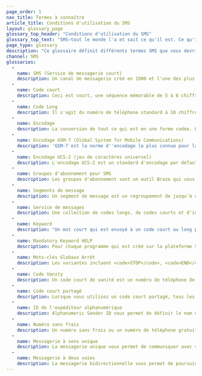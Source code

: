 ```yaml
---
page_order: 1
nav_title: Termes à connaître
article_title: Conditions d'utilisation du SMS
layout: glossary_page
glossary_top_header: "Conditions d'utilisation du SMS"
glossary_top_text: "SMS–tout le monde l'a et sait ce qu'il est. Ce qu'ils ne savent pas, c'est la nuance. Consultez les termes ci-dessous pour en savoir plus sur les écosystèmes, les technologies et les processus SMS."
page_type: glossary
description: "Ce glossaire définit différents termes SMS que vous devriez connaître."
channel: SMS
glossaries:
  - 
    name: SMS (Service de messagerie court)
    description: Un canal de messagerie créé en 1980 et l'une des plus anciennes technologies de texte. Il se trouve aussi être l'un des canaux les plus répandus et les plus fréquemment utilisés, de tous les canaux de texte. Ce canal est un moyen plus direct d'atteindre vos utilisateurs et vos clients que la plupart des autres canaux de messagerie, car il utilise leur numéro de téléphone personnel pour les atteindre. Ainsi, les SMS ont plus de règles et de règlements autour de lui que les autres canaux de messagerie.
  - 
    name: Code court
    description: Ceci est court, une séquence mémorable de 5 à 6 chiffres qui permet aux expéditeurs d'envoyer plus de messages à des tarifs plus cohérents que les nombres longs (un message par seconde).<br><br>Un code court ou long est requis.
  - 
    name: Code Long
    description: Il s'agit du numéro de téléphone standard à 10 chiffres (dans la plupart des pays) qui permet aux expéditeurs d'envoyer plus de messages au rythme d'un message par seconde.<br><br>Un code court ou long est requis.
  - 
    name: Encodage
    description: La conversion de tout ce qui est en une forme codée. Le contenu des SMS peut être encodé en GSM-7 ou UCS-2.
  - 
    name: Encodage GSM-7 (Global System for Mobile Communications)
    description: 'GSM-7 est la norme d''encodage la plus connue pour la plupart des messages SMS. Il utilise la plupart des alphabets grecs et anglais ainsi que quelques caractères supplémentaires. Vous pouvez <a href=''https://en.wikipedia.org/wiki/GSM_03.38#GSM_7-bit_default_alphabet_and_extension_table_of_3GPP_TS_23.038_.2F_GSM_03.38''>en savoir plus sur l''encodage GSM-7 et les jeux de caractères que vous pouvez utiliser ici</a>. Les langues telles que le chinois, le coréen ou le japonais doivent être transférées en utilisant l''encodage de caractères UCS-2 16 bits. <br> <br> Vous pouvez estimer que la borne de caractères par segment pour ce type d''encodage est 128 caractères.'
  - 
    name: Encodage UCS-2 (jeu de caractères universel)
    description: L'encodage UCS-2 est un standard d'encodage par défaut surtout quand un message ne peut pas être encodé en utilisant le GSM-7 ou quand un langage a besoin de plus de 128 caractères pour être affiché. USC-2 est mieux mesuré par <a href='https://en.wikipedia.org/wiki/Code_point'>"points de code"</a>, par opposition aux "caractères". Quoi qu'il en soit, vous pouvez estimer que la limite de caractères par segment pour ce type d'encodage est de 67 caractères.
  - 
    name: Groupes d'abonnement pour SMS
    description: Les groupes d'abonnement sont un outil Braze qui vous permet de cibler des niveaux d'abonnement spécifiques d'utilisateurs ou de clients. Les groupes d'abonnement pour SMS sont construits en interne en fonction de votre service de messagerie et ne peuvent pas être partagés entre les groupes d'applications.
  - 
    name: Segments de message
    description: Un segment de message est un regroupement de jusqu'à un nombre défini de caractères (160 pour l'encodage GSM-7 ; 67 pour l'encodage UCS-2) qui sera envoyé en un seul envoi de SMS. Si vous envoyez un SMS avec 161 caractères en utilisant l'encodage GSM-7, vous verrez qu'il y a deux (2) segments de messages qui ont été envoyés. L'envoi de plusieurs segments de messages peut entraîner des frais supplémentaires.
  - 
    name: Service de messages
    description: Une collection de codes longs, de codes courts et d'identifiants alphanumériques utilisés pour envoyer votre message SMS avec Braze.
  - 
    name: Keyword
    description: "Un mot court qui est envoyé à un code court ou long pour interagir avec un programme SMS prédéfini ou pour demander à OPT-OUT d'un programme spécifique ou tous les programmes sur un code. Par exemple, <code>STOP</code>. Les mots-clés doivent <br> - être alphanumériques <br> - n'ont pas d'espaces <br> - être de moins de 10 caractères. <br> <br> Une combinaison de mot clé et de code court spécifiques ne peut être utilisée que sur un programme actif à la fois. Si un mot clé est entré qui est déjà utilisé par un autre programme, une erreur de validation apparaît. <br> <br> Il y a deux catégories de mots-clés obligatoires que tous les fournisseurs de contenu de SMS doivent respecter : <code>STOP</code> et <code>AIDE</code>."
  - 
    name: Mandatory Keyword HELP
    description: Pour chaque programme qui est créé sur la plateforme SMS Campaign Manager, le contenu de ce mot clé doit être fourni et doit respecter les meilleures pratiques et la conformité des transporteurs par pays ou région où le trafic de SMS est envoyé et reçu. Dans la plupart des cas, ce contenu devrait avoir une brève explication du programme SMS et comment OPT-OUT.
  - 
    name: Mots-clés Globaux Arrêt
    description: Les variantes incluent <code>STOP</code>, <code>END</code>, <code>QUIT</code>, <code>Désabonner</code>, <code>ANNULER</code>, <code>STOPALL</code>. On appelle ces mots clés <code>Global-Stop-Keywords</code>. Si l'un de ces mots-clés est écrit en un code court ou long, il en résulte que le numéro de portable (le numéro de téléphone portable originaire) est exclu de chaque programme SMS actif sur le code auquel il est associé.
  - 
    name: Code Vanity
    description: Un code court de vanité est un numéro de téléphone de 5 à 6 chiffres qui est spécifiquement sélectionné par une marque. Les codes abrégés Vanity sont de marque et plus faciles à retenir pour les consommateurs.
  - 
    name: Code court partagé
    description: Lorsque vous utilisez un code court partagé, tous les messages textuels, peu importe ce que l'entreprise ou l'organisation les envoie, arrive sur l'appareil mobile d'un consommateur à partir du même numéro de téléphone 5-6. Bien que les codes courts partagés soient relativement peu coûteux et immédiatement disponibles, cela signifie que votre entreprise n'aura pas de code court dédié. et sont soumis à d'autres entreprises suivant le protocole correct avec votre code court partagé.
  - 
    name: ID de l'expéditeur alphanumérique
    description: Alphanumeric Sender ID vous permet de définir le nom ou la marque de votre entreprise en tant que Sender ID en utilisant des caractères alphanumériques lors de l'envoi de messages à sens unique vers les pays pris en charge.
  - 
    name: Numéro sans frais
    description: Un numéro sans frais ou un numéro de téléphone gratuit est un numéro de téléphone qui est facturé pour tous les appels qui arrivent plutôt que de percevoir des frais à l'abonné du téléphone originaire. Les numéros sans frais aux États-Unis et au Canada sont activés par SMS, où les abonnés sont facturés pour les textes entrants et sortants.<br><br>La messagerie sans frais fonctionne mieux lorsque votre cas d'utilisation est de personne à personne, comme l'assistance à la clientèle ou les ventes, avec à la fois l'expéditeur et le destinataire ayant une conversation par texte.
  - 
    name: Messagerie à sens unique
    description: La messagerie unique vous permet de communiquer avec vos clients en envoyant des SMS. La messagerie unique est utile si vous implémentez un identifiant alphanumérique de l'expéditeur dans les marchés où les codes longs et courts ne sont pas disponibles.
  - 
    name: Messagerie à deux voies
    description: La messagerie bidirectionnelle vous permet de poursuivre une conversation en envoyant et en recevant des SMS.
---
```


